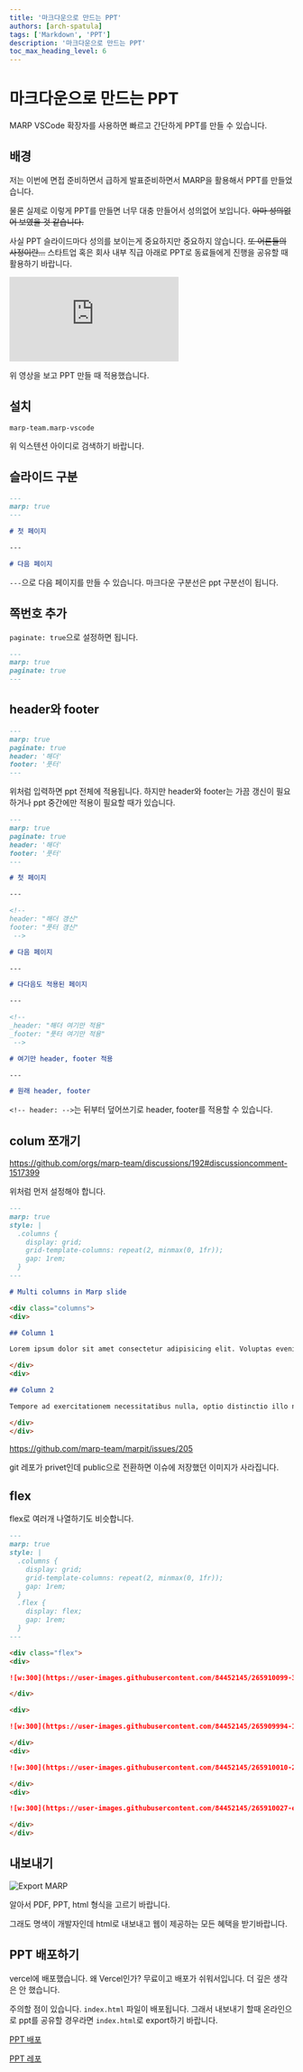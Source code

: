 ```yaml
---
title: '마크다운으로 만드는 PPT'
authors: [arch-spatula]
tags: ['Markdown', 'PPT']
description: '마크다운으로 만드는 PPT'
toc_max_heading_level: 6
---
```


# 마크다운으로 만드는 PPT

MARP VSCode 확장자를 사용하면 빠르고 간단하게 PPT를 만들 수 있습니다.

<!--truncate-->

## 배경

저는 이번에 면접 준비하면서 급하게 발표준비하면서 MARP을 활용해서 PPT를 만들었습니다.

물론 실제로 이렇게 PPT를 만들면 너무 대충 만들어서 성의없어 보입니다. ~~아마 성의없어 보였을 것 같습니다.~~

사실 PPT 슬라이드마다 성의를 보이는게 중요하지만 중요하지 않습니다. ~~또 어른들의 사정이란...~~ 스타트업 혹은 회사 내부 직급 아래로 PPT로 동료들에게 진행을 공유할 때 활용하기 바랍니다.

<iframe class="codepen" src="https://www.youtube.com/embed/Q2PCO0mKEaU" title="개발자를 위한 PPT 발표앱을 찾았다...!" frameborder="0" allow="accelerometer; autoplay; clipboard-write; encrypted-media; gyroscope; picture-in-picture; web-share" allowfullscreen></iframe>

위 영상을 보고 PPT 만들 때 적용했습니다.

## 설치

```
marp-team.marp-vscode
```

위 익스텐션 아이디로 검색하기 바랍니다.

<!-- vercel로 배포하고 ppt 공유하기 -->

## 슬라이드 구분

```md
---
marp: true
---

# 첫 페이지

---

# 다음 페이지
```

`---`으로 다음 페이지를 만들 수 있습니다. 마크다운 구분선은 ppt 구분선이 됩니다.

## 쪽번호 추가

`paginate: true`으로 설정하면 됩니다.

```md
---
marp: true
paginate: true
---
```

## header와 footer

```md
---
marp: true
paginate: true
header: '해더'
footer: '풋터'
---
```

위처럼 입력하면 ppt 전체에 적용됩니다. 하지만 header와 footer는 가끔 갱신이 필요하거나 ppt 중간에만 적용이 필요할 때가 있습니다.

```md
---
marp: true
paginate: true
header: '해더'
footer: '풋터'
---

# 첫 페이지

---

<!--
header: "해더 갱신"
footer: "풋터 갱신"
 -->

# 다음 페이지

---

# 다다음도 적용된 페이지

---

<!--
_header: "해더 여기만 적용"
_footer: "풋터 여기만 적용"
 -->

# 여기만 header, footer 적용

---

# 원래 header, footer
```

`<!-- header: -->`는 뒤부터 덮어쓰기로 header, footer를 적용할 수 있습니다.

## colum 쪼개기

https://github.com/orgs/marp-team/discussions/192#discussioncomment-1517399

위처럼 먼저 설정해야 합니다.

```md
---
marp: true
style: |
  .columns {
    display: grid;
    grid-template-columns: repeat(2, minmax(0, 1fr));
    gap: 1rem;
  }
---

# Multi columns in Marp slide

<div class="columns">
<div>

## Column 1

Lorem ipsum dolor sit amet consectetur adipisicing elit. Voluptas eveniet, corporis commodi vitae accusamus obcaecati dolor corrupti eaque id numquam officia velit sapiente incidunt dolores provident laboriosam praesentium nobis culpa.

</div>
<div>

## Column 2

Tempore ad exercitationem necessitatibus nulla, optio distinctio illo non similique? Laborum dolor odio, ipsam incidunt corrupti quia nemo quo exercitationem adipisci quidem nesciunt deserunt repellendus inventore deleniti reprehenderit at earum.

</div>
</div>
```

https://github.com/marp-team/marpit/issues/205

git 레포가 privet인데 public으로 전환하면 이슈에 저장했던 이미지가 사라집니다.

## flex

flex로 여러개 나열하기도 비슷합니다.

```md
---
marp: true
style: |
  .columns {
    display: grid;
    grid-template-columns: repeat(2, minmax(0, 1fr));
    gap: 1rem;
  }
  .flex {
    display: flex;
    gap: 1rem;
  }
---

<div class="flex">
<div>

![w:300](https://user-images.githubusercontent.com/84452145/265910099-3e0c945c-1c52-435b-9d79-fa6522268a32.png)

</div>

<div>

![w:300](https://user-images.githubusercontent.com/84452145/265909994-1db97c44-b0bb-4f49-8e4f-1e5b3fd107e3.png)

</div>
<div>

![w:300](https://user-images.githubusercontent.com/84452145/265910010-2943cefd-38f0-43ef-bc62-85f71ebc5cf0.png)

</div>
<div>

![w:300](https://user-images.githubusercontent.com/84452145/265910027-e1cacc22-7e31-49bd-a707-99bf521f99c7.png)

</div>
</div>
```

## 내보내기

![Export MARP](https://user-images.githubusercontent.com/84452145/266960186-bd5a8ce4-09c4-40fe-adaf-651355a07d1d.png)

알아서 PDF, PPT, html 형식을 고르기 바랍니다.

그래도 명색이 개발자인데 html로 내보내고 웹이 제공하는 모든 혜택을 받기바랍니다.

## PPT 배포하기

vercel에 배포했습니다. 왜 Vercel인가? 무료이고 배포가 쉬워서입니다. 더 깊은 생각은 안 했습니다.

주의할 점이 있습니다. `index.html` 파일이 배포됩니다. 그래서 내보내기 할때 온라인으로 ppt를 공유할 경우라면 `index.html`로 export하기 바랍니다.

[PPT 배포](https://flash-card-ppt.vercel.app/)

[PPT 레포](https://github.com/arch-spatula/flash-card-ppt)
